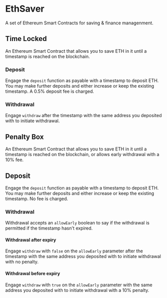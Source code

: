 # EthSaver

A set of Ethereum Smart Contracts for saving & finance managenment.

## Time Locked 

An Ethereum Smart Contract that allows you to save ETH in it until a timestamp is reached on the blockchain.

### Deposit

Engage the `deposit` function as payable with a timestamp to deposit ETH. You may make further deposits and either increase or keep the existing timestamp. A 0.5% deposit fee is charged.

### Withdrawal

Engage `withdraw` after the timestamp with the same address you deposited with to initiate withdrawal.

## Penalty Box

An Ethereum Smart Contract that allows you to save ETH in it until a timestamp is reached on the blockchain, or allows early withdrawal with a 10% fee.

## Deposit

Engage the `deposit` function as payable with a timestamp to deposit ETH. You may make further deposits and either increase or keep the existing timestamp. No fee is charged.

### Withdrawal

Withdrawal accepts an `allowEarly` boolean to say if the withdrawal is permitted if the timestamp hasn't expired.

#### Withdrawal after expiry

Engage `withdraw` with `false` on the `allowEarly` parameter after the timestamp with the same address you deposited with to initiate withdrawal with no penalty.

#### Withdrawal before expiry

Engage `withdraw` with `true` on the `allowEarly` parameter  with the same address you deposited with to initiate withdrawal with a 10% penalty.
